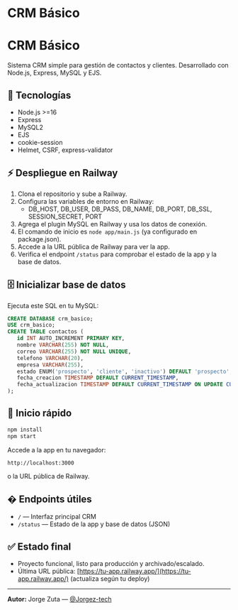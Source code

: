 # CRM Básico

# CRM Básico

Sistema CRM simple para gestión de contactos y clientes. Desarrollado con Node.js, Express, MySQL y EJS.

## 🚀 Tecnologías
- Node.js >=16
- Express
- MySQL2
- EJS
- cookie-session
- Helmet, CSRF, express-validator

## ⚡ Despliegue en Railway
1. Clona el repositorio y sube a Railway.
2. Configura las variables de entorno en Railway:
   - DB_HOST, DB_USER, DB_PASS, DB_NAME, DB_PORT, DB_SSL, SESSION_SECRET, PORT
3. Agrega el plugin MySQL en Railway y usa los datos de conexión.
4. El comando de inicio es `node app/main.js` (ya configurado en package.json).
5. Accede a la URL pública de Railway para ver la app.
6. Verifica el endpoint `/status` para comprobar el estado de la app y la base de datos.

## 🗄️ Inicializar base de datos
Ejecuta este SQL en tu MySQL:
```sql
CREATE DATABASE crm_basico;
USE crm_basico;
CREATE TABLE contactos (
   id INT AUTO_INCREMENT PRIMARY KEY,
   nombre VARCHAR(255) NOT NULL,
   correo VARCHAR(255) NOT NULL UNIQUE,
   telefono VARCHAR(20),
   empresa VARCHAR(255),
   estado ENUM('prospecto', 'cliente', 'inactivo') DEFAULT 'prospecto',
   fecha_creacion TIMESTAMP DEFAULT CURRENT_TIMESTAMP,
   fecha_actualizacion TIMESTAMP DEFAULT CURRENT_TIMESTAMP ON UPDATE CURRENT_TIMESTAMP
);
```

## 🏁 Inicio rápido
```bash
npm install
npm start
```
Accede a la app en tu navegador:
```
http://localhost:3000
```
o la URL pública de Railway.

## � Endpoints útiles
- `/` — Interfaz principal CRM
- `/status` — Estado de la app y base de datos (JSON)

## ✅ Estado final
- Proyecto funcional, listo para producción y archivado/escalado.
- Última URL pública: [https://tu-app.railway.app/](https://tu-app.railway.app/) (actualiza según tu deploy)

---
**Autor:** Jorge Zuta — [@Jorgez-tech](https://github.com/Jorgez-tech)
